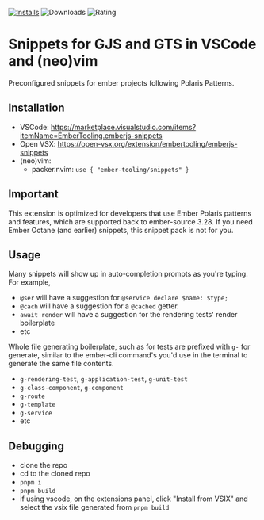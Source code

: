 [![Installs](https://vsmarketplacebadges.dev/installs-short/EmberTooling.emberjs-snippets.svg)](https://marketplace.visualstudio.com/items?itemName=EmberTooling.emberjs-snippets)
![Downloads](https://vsmarketplacebadges.dev/downloads-short/EmberTooling.emberjs-snippets.svg)
![Rating](https://vsmarketplacebadges.dev/rating-star/EmberTooling.emberjs-snippets.svg)

# Snippets for GJS and GTS in VSCode and (neo)vim

Preconfigured snippets for ember projects following Polaris Patterns.

## Installation

- VSCode: https://marketplace.visualstudio.com/items?itemName=EmberTooling.emberjs-snippets
- Open VSX: https://open-vsx.org/extension/embertooling/emberjs-snippets
- (neo)vim:
    - packer.nvim: `use { "ember-tooling/snippets" }`


## Important

This extension is optimized for developers that use Ember Polaris patterns and features, which are supported back to ember-source 3.28.
If you need Ember Octane (and earlier) snippets, this snippet pack is not for you.

## Usage

Many snippets will show up in auto-completion prompts as you're typing.
For example,

- `@ser` will have a suggestion for `@service declare $name: $type;`
- `@cach` will have a suggestion for a `@cached` getter.
- `await render` will have a suggestion for the rendering tests' render boilerplate
- etc

Whole file generating boilerplate, such as for tests are prefixed with `g-` for generate, similar to the ember-cli command's you'd use in the terminal to generate the same file contents.

- `g-rendering-test`, `g-application-test`, `g-unit-test`
- `g-class-component`, `g-component`
- `g-route`
- `g-template`
- `g-service`
- etc


## Debugging

- clone the repo
- cd to the cloned repo
- `pnpm i`
- `pnpm build`
- if using vscode, on the extensions panel, click "Install from VSIX" and select the vsix file generated from `pnpm build`
